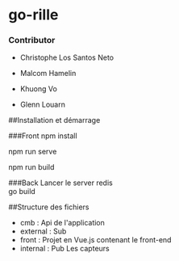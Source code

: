 # go-rille

### Contributor
* Christophe Los Santos Neto

* Malcom Hamelin

* Khuong Vo

* Glenn Louarn

##Installation et démarrage

###Front 
npm install

npm run serve

npm run build

###Back
Lancer le server redis<br/>
go build 


##Structure des fichiers
* cmb : Api de l'application
* external : Sub
* front : Projet en Vue.js contenant le front-end
* internal : Pub Les capteurs 
